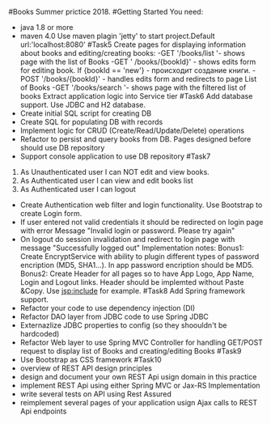 #Books
Summer prictice 2018.
#Getting Started
You need:
- java 1.8 or more
- maven 4.0 
Use maven plagin 'jetty' to start project.Default url:'localhost:8080'
#Task5
Create pages for displaying information about books and editing/creating books:
-GET   '/books/list '- shows page with the list of Books
-GET  ' /books/{bookId}' - shows edits form for editing book. If {bookId == 'new'} - происходит создание книги.
-POST '/books/{bookId}' - handles edits form and redirects to page List of Books
-GET   '/books/search '- shows page with the filtered list of books 
Extract application logic into Service tier
#Task6
 Add database support. Use JDBC and H2 database.
- Create initial SQL script for creating DB
- Create SQL for populating DB with records
- Implement logic for CRUD (Create/Read/Update/Delete) operations
- Refactor to persist and query books from DB. Pages designed before should use DB repository
- Support console application to use DB repository
#Task7
1. As Unauthenticated user I can NOT edit and view books.
2. As Authenticated user I can view and edit books list
3. As Authenticated user I can logout
- Create Authentication web filter and login functionality. Use Bootstrap to create Login form.
- If user entered not valid credentials it should be redirected on login page with error Message "Invalid login or password. Please try again"
- On logout do session invalidation and redirect to login page with message "Successfully logged out"
Implementation notes:
Bonus1: Create EncryptService with ability to plugin different types of password encription (MD5, SHA1...). In app password encription should be MD5.
Bonus2: Create Header for all pages so to have App Logo, App Name, Login and Logout links. Header should be implemted without Paste &Copy. Use <jsp:include> for example.
#Task8
Add Spring framework support.
- Refactor your code to use dependency injection (DI)
- Refactor DAO layer from JDBC code to use Spring JDBC
- Externazlize JDBC properties to config (so they shoouldn't be hardcoded)
- Refactor Web layer to use Spring MVC Controller for handling GET/POST request to display list of Books and creating/editing Books
 #Task9
- Use Bootstrap as CSS framework
#Task10
- overview of REST API design principles
- design and document your own REST Api usign domain in this practice 
- implement REST Api using either Spring MVC or Jax-RS Implementation
- write several tests on API using Rest Assured
- reimplement several pages of your application usign Ajax calls to REST Api endpoints